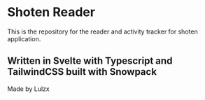 # Shoten Reader

This is the repository for the reader and activity tracker for shoten application.

## Written in Svelte with Typescript and TailwindCSS built with Snowpack

Made by Lulzx